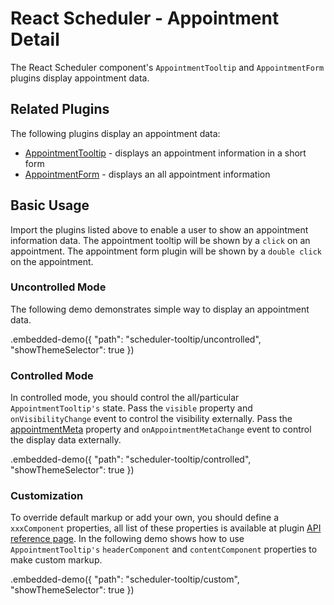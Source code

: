 # React Scheduler - Appointment Detail

The React Scheduler component's `AppointmentTooltip` and `AppointmentForm` plugins display appointment data.

## Related Plugins

The following plugins display an appointment data:

- [AppointmentTooltip](../reference/appointment-tooltip.md) - displays an appointment information in a short form
- [AppointmentForm](../reference/apppointment-form.md) - displays an all appointment information

## Basic Usage

Import the plugins listed above to enable a user to show an appointment information data. The appointment tooltip will be shown by a `click` on an appointment. The appointment form plugin will be shown by a `double click` on the appointment.

### Uncontrolled Mode

The following demo demonstrates simple way to display an appointment data.

.embedded-demo({ "path": "scheduler-tooltip/uncontrolled", "showThemeSelector": true })

### Controlled Mode

In controlled mode, you should control the all/particular `AppointmentTooltip's` state. Pass the `visible` property and `onVisibilityChange`  event to control the visibility externally. Pass the [appointmentMeta](../reference/appointment-tooltip.md#appointmentmeta) property and `onAppointmentMetaChange` event to control the display data externally.

.embedded-demo({ "path": "scheduler-tooltip/controlled", "showThemeSelector": true })

### Customization

To override default markup or add your own, you should define a `xxxComponent` properties, all list of these properties is available at plugin [API reference page](../appointment-tooltip.md). In the following demo shows how to use `AppointmentTooltip's` `headerComponent` and `contentComponent` properties to make custom markup.

.embedded-demo({ "path": "scheduler-tooltip/custom", "showThemeSelector": true })
